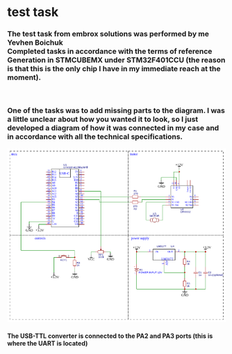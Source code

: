 # test task

### The test task from embrox solutions was performed by me Yevhen Boichuk<br>Completed tasks in accordance with the terms of reference<br>Generation in STMCUBEMX under STM32F401CCU (the reason is that this is the only chip I have in my immediate reach at the moment).

<br>

### One of the tasks was to add missing parts to the diagram. I was a little unclear about how you wanted it to look, so I just developed a diagram of how it was connected in my case and in accordance with all the technical specifications.
![Shematic](./README_FILES/Schematic.png)
#### The USB-TTL converter is connected to the PA2 and PA3 ports (this is where the UART is located)
